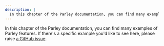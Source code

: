 ```yaml
---
description: |
  In this chapter of the Parley documentation, you can find many examples of Parley features.
---
```


In this chapter of the Parley documentation, you can find many examples of
Parley features. If there's a specific example you'd like to see here, please
raise
[a GitHub issue](https://github.com/bisterix-studio/parley/issues/new?category=ideas).
